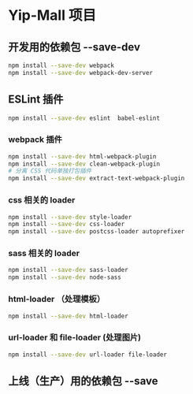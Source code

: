 # Yip-Mall 项目

## 开发用的依赖包 --save-dev

```bash
npm install --save-dev webpack
npm install --save-dev webpack-dev-server
```

## ESLint 插件

```bash
npm install --save-dev eslint  babel-eslint
```

### webpack 插件

```bash
npm install --save-dev html-webpack-plugin
npm install --save-dev clean-webpack-plugin
# 分离 CSS 代码单独打包插件
npm install --save-dev extract-text-webpack-plugin
```

### css 相关的 loader

```bash
npm install --save-dev style-loader
npm install --save-dev css-loader
npm install --save-dev postcss-loader autoprefixer
```

### sass 相关的 loader

```bash
npm install --save-dev sass-loader
npm install --save-dev node-sass
```

### html-loader （处理模板）

```bash
npm install --save-dev html-loader
```

### url-loader 和 file-loader (处理图片)

```bash
npm install --save-dev url-loader file-loader
```

## 上线（生产）用的依赖包 --save
